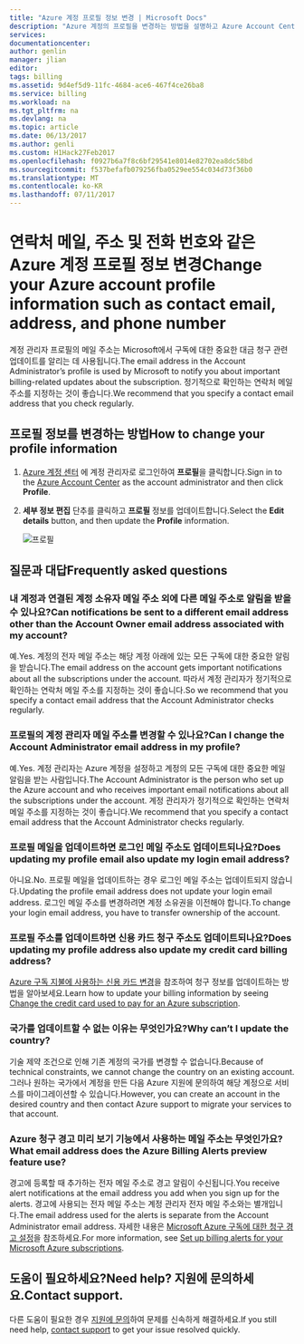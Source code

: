 ```yaml
---
title: "Azure 계정 프로필 정보 변경 | Microsoft Docs"
description: "Azure 계정의 프로필을 변경하는 방법을 설명하고 Azure Account Center에서 국가 변경할 수 없는 이유와 같은 일반적인 질문에 대답합니다."
services: 
documentationcenter: 
author: genlin
manager: jlian
editor: 
tags: billing
ms.assetid: 9d4ef5d9-11fc-4684-ace6-467f4ce26ba8
ms.service: billing
ms.workload: na
ms.tgt_pltfrm: na
ms.devlang: na
ms.topic: article
ms.date: 06/13/2017
ms.author: genli
ms.custom: H1Hack27Feb2017
ms.openlocfilehash: f0927b6a7f8c6bf29541e8014e82702ea8dc58bd
ms.sourcegitcommit: f537befafb079256fba0529ee554c034d73f36b0
ms.translationtype: MT
ms.contentlocale: ko-KR
ms.lasthandoff: 07/11/2017
---
```

# <a name="change-your-azure-account-profile-information-such-as-contact-email-address-and-phone-number"></a><span data-ttu-id="c9738-103">연락처 메일, 주소 및 전화 번호와 같은 Azure 계정 프로필 정보 변경</span><span class="sxs-lookup"><span data-stu-id="c9738-103">Change your Azure account profile information such as contact email, address, and phone number</span></span>
<span data-ttu-id="c9738-104">계정 관리자 프로필의 메일 주소는 Microsoft에서 구독에 대한 중요한 대금 청구 관련 업데이트를 알리는 데 사용됩니다.</span><span class="sxs-lookup"><span data-stu-id="c9738-104">The email address in the Account Administrator’s profile is used by Microsoft to notify you about important billing-related updates about the subscription.</span></span> <span data-ttu-id="c9738-105">정기적으로 확인하는 연락처 메일 주소를 지정하는 것이 좋습니다.</span><span class="sxs-lookup"><span data-stu-id="c9738-105">We recommend that you specify a contact email address that you check regularly.</span></span>

## <a name="how-to-change-your-profile-information"></a><span data-ttu-id="c9738-106">프로필 정보를 변경하는 방법</span><span class="sxs-lookup"><span data-stu-id="c9738-106">How to change your profile information</span></span>
1. <span data-ttu-id="c9738-107">[Azure 계정 센터](https://account.windowsazure.com/) 에 계정 관리자로 로그인하여 **프로필**을 클릭합니다.</span><span class="sxs-lookup"><span data-stu-id="c9738-107">Sign in to the [Azure Account Center](https://account.windowsazure.com/) as the account administrator and then click **Profile**.</span></span> 
2. <span data-ttu-id="c9738-108">**세부 정보 편집** 단추를 클릭하고 **프로필** 정보를 업데이트합니다.</span><span class="sxs-lookup"><span data-stu-id="c9738-108">Select the **Edit details** button, and then update the **Profile** information.</span></span>

   ![프로필](./media/billing-how-to-change-azure-account-profile/profile.png)

## <a name="frequently-asked-questions"></a><span data-ttu-id="c9738-110">질문과 대답</span><span class="sxs-lookup"><span data-stu-id="c9738-110">Frequently asked questions</span></span>
### <a name="can-notifications-be-sent-to-a-different-email-address-other-than-the-account-owner-email-address-associated-with-my-account"></a><span data-ttu-id="c9738-111">내 계정과 연결된 계정 소유자 메일 주소 외에 다른 메일 주소로 알림을 받을 수 있나요?</span><span class="sxs-lookup"><span data-stu-id="c9738-111">Can notifications be sent to a different email address other than the Account Owner email address associated with my account?</span></span>
<span data-ttu-id="c9738-112">예.</span><span class="sxs-lookup"><span data-stu-id="c9738-112">Yes.</span></span> <span data-ttu-id="c9738-113">계정의 전자 메일 주소는 해당 계정 아래에 있는 모든 구독에 대한 중요한 알림을 받습니다.</span><span class="sxs-lookup"><span data-stu-id="c9738-113">The email address on the account gets important notifications about all the subscriptions under the account.</span></span> <span data-ttu-id="c9738-114">따라서 계정 관리자가 정기적으로 확인하는 연락처 메일 주소를 지정하는 것이 좋습니다.</span><span class="sxs-lookup"><span data-stu-id="c9738-114">So we recommend that you specify a contact email address that the Account Administrator checks regularly.</span></span>

### <a name="can-i-change-the-account-administrator-email-address-in-my-profile"></a><span data-ttu-id="c9738-115">프로필의 계정 관리자 메일 주소를 변경할 수 있나요?</span><span class="sxs-lookup"><span data-stu-id="c9738-115">Can I change the Account Administrator email address in my profile?</span></span>
<span data-ttu-id="c9738-116">예.</span><span class="sxs-lookup"><span data-stu-id="c9738-116">Yes.</span></span> <span data-ttu-id="c9738-117">계정 관리자는 Azure 계정을 설정하고 계정의 모든 구독에 대한 중요한 메일 알림을 받는 사람입니다.</span><span class="sxs-lookup"><span data-stu-id="c9738-117">The Account Administrator is the person who set up the Azure account and who receives important email notifications about all the subscriptions under the account.</span></span> <span data-ttu-id="c9738-118">계정 관리자가 정기적으로 확인하는 연락처 메일 주소를 지정하는 것이 좋습니다.</span><span class="sxs-lookup"><span data-stu-id="c9738-118">We recommend that you specify a contact email address that the Account Administrator checks regularly.</span></span>

### <a name="does-updating-my-profile-email-also-update-my-login-email-address"></a><span data-ttu-id="c9738-119">프로필 메일을 업데이트하면 로그인 메일 주소도 업데이트되나요?</span><span class="sxs-lookup"><span data-stu-id="c9738-119">Does updating my profile email also update my login email address?</span></span>
<span data-ttu-id="c9738-120">아니요.</span><span class="sxs-lookup"><span data-stu-id="c9738-120">No.</span></span> <span data-ttu-id="c9738-121">프로필 메일을 업데이트하는 경우 로그인 메일 주소는 업데이트되지 않습니다.</span><span class="sxs-lookup"><span data-stu-id="c9738-121">Updating the profile email address does not update your login email address.</span></span> <span data-ttu-id="c9738-122">로그인 메일 주소를 변경하려면 계정 소유권을 이전해야 합니다.</span><span class="sxs-lookup"><span data-stu-id="c9738-122">To change your login email address, you have to transfer ownership of the account.</span></span>

### <a name="does-updating-my-profile-address-also-update-my-credit-card-billing-address"></a><span data-ttu-id="c9738-123">프로필 주소를 업데이트하면 신용 카드 청구 주소도 업데이트되나요?</span><span class="sxs-lookup"><span data-stu-id="c9738-123">Does updating my profile address also update my credit card billing address?</span></span>
<span data-ttu-id="c9738-124">[Azure 구독 지불에 사용하는 신용 카드 변경](billing-how-to-change-credit-card.md)을 참조하여 청구 정보를 업데이트하는 방법을 알아보세요.</span><span class="sxs-lookup"><span data-stu-id="c9738-124">Learn how to update your billing information by seeing [Change the credit card used to pay for an Azure subscription](billing-how-to-change-credit-card.md).</span></span>

### <a name="why-cant-i-update-the-country"></a><span data-ttu-id="c9738-125">국가를 업데이트할 수 없는 이유는 무엇인가요?</span><span class="sxs-lookup"><span data-stu-id="c9738-125">Why can’t I update the country?</span></span>
<span data-ttu-id="c9738-126">기술 제약 조건으로 인해 기존 계정의 국가를 변경할 수 없습니다.</span><span class="sxs-lookup"><span data-stu-id="c9738-126">Because of technical constraints, we cannot change the country on an existing account.</span></span> <span data-ttu-id="c9738-127">그러나 원하는 국가에서 계정을 만든 다음 Azure 지원에 문의하여 해당 계정으로 서비스를 마이그레이션할 수 있습니다.</span><span class="sxs-lookup"><span data-stu-id="c9738-127">However, you can create an account in the desired country and then contact Azure support to migrate your services to that account.</span></span>

### <a name="what-email-address-does-the-azure-billing-alerts-preview-feature-use"></a><span data-ttu-id="c9738-128">Azure 청구 경고 미리 보기 기능에서 사용하는 메일 주소는 무엇인가요?</span><span class="sxs-lookup"><span data-stu-id="c9738-128">What email address does the Azure Billing Alerts preview feature use?</span></span>
<span data-ttu-id="c9738-129">경고에 등록할 때 추가하는 전자 메일 주소로 경고 알림이 수신됩니다.</span><span class="sxs-lookup"><span data-stu-id="c9738-129">You receive alert notifications at the email address you add when you sign up for the alerts.</span></span> <span data-ttu-id="c9738-130">경고에 사용되는 전자 메일 주소는 계정 관리자 전자 메일 주소와는 별개입니다.</span><span class="sxs-lookup"><span data-stu-id="c9738-130">The email address used for the alerts is separate from the Account Administrator email address.</span></span> <span data-ttu-id="c9738-131">자세한 내용은 [Microsoft Azure 구독에 대한 청구 경고 설정](billing-set-up-alerts.md)을 참조하세요.</span><span class="sxs-lookup"><span data-stu-id="c9738-131">For more information, see [Set up billing alerts for your Microsoft Azure subscriptions](billing-set-up-alerts.md).</span></span>

## <a name="need-help-contact-support"></a><span data-ttu-id="c9738-132">도움이 필요하세요?</span><span class="sxs-lookup"><span data-stu-id="c9738-132">Need help?</span></span> <span data-ttu-id="c9738-133">지원에 문의하세요.</span><span class="sxs-lookup"><span data-stu-id="c9738-133">Contact support.</span></span>
<span data-ttu-id="c9738-134">다른 도움이 필요한 경우 [지원에 문의](https://portal.azure.com/?#blade/Microsoft_Azure_Support/HelpAndSupportBlade)하여 문제를 신속하게 해결하세요.</span><span class="sxs-lookup"><span data-stu-id="c9738-134">If you still need help, [contact support](https://portal.azure.com/?#blade/Microsoft_Azure_Support/HelpAndSupportBlade) to get your issue resolved quickly.</span></span> 

